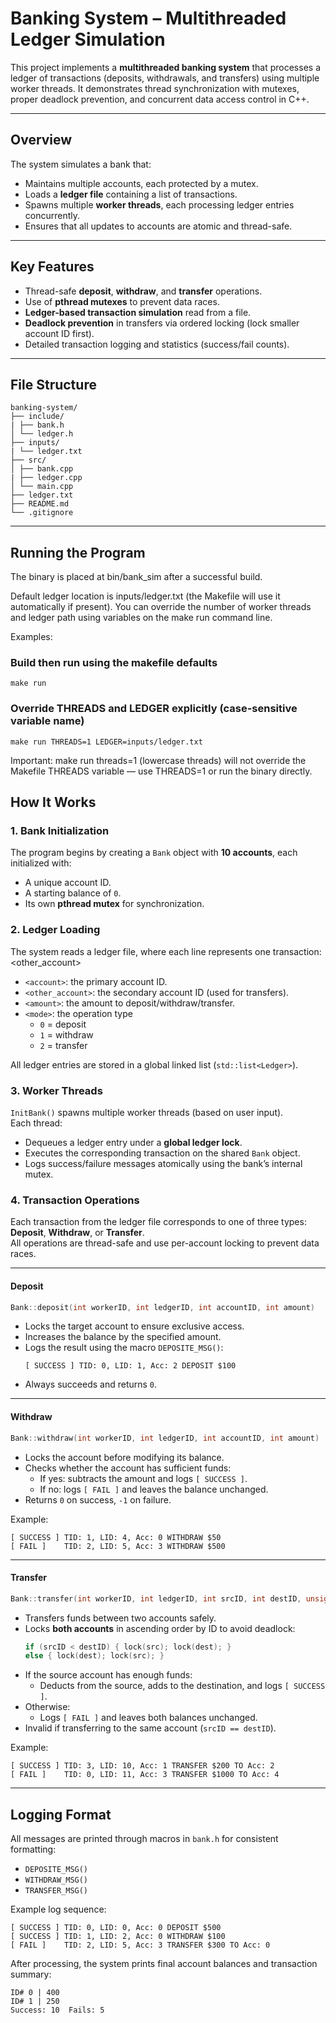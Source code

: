# Banking System – Multithreaded Ledger Simulation

This project implements a **multithreaded banking system** that processes a ledger of transactions (deposits, withdrawals, and transfers) using multiple worker threads. It demonstrates thread synchronization with mutexes, proper deadlock prevention, and concurrent data access control in C++.

---

## Overview

The system simulates a bank that:
- Maintains multiple accounts, each protected by a mutex.  
- Loads a **ledger file** containing a list of transactions.  
- Spawns multiple **worker threads**, each processing ledger entries concurrently.  
- Ensures that all updates to accounts are atomic and thread-safe.

---

## Key Features

- Thread-safe **deposit**, **withdraw**, and **transfer** operations.  
- Use of **pthread mutexes** to prevent data races.  
- **Ledger-based transaction simulation** read from a file.  
- **Deadlock prevention** in transfers via ordered locking (lock smaller account ID first).  
- Detailed transaction logging and statistics (success/fail counts).  

---

## File Structure
```
banking-system/
├── include/
| ├── bank.h
│ └── ledger.h
├── inputs/
| └── ledger.txt
├── src/
│ ├── bank.cpp
| ├── ledger.cpp
│ └── main.cpp
├── ledger.txt
├── README.md
└── .gitignore
```
---

## Running the Program

The binary is placed at bin/bank_sim after a successful build.

Default ledger location is inputs/ledger.txt (the Makefile will use it automatically if present). You can override the number of worker threads and ledger path using variables on the make run command line.

Examples:

### Build then run using the makefile defaults
```make run```


### Override THREADS and LEDGER explicitly (case-sensitive variable name)
```make run THREADS=1 LEDGER=inputs/ledger.txt```


Important: make run threads=1 (lowercase threads) will not override the Makefile THREADS variable — use THREADS=1 or run the binary directly.

## How It Works

### 1. Bank Initialization
The program begins by creating a `Bank` object with **10 accounts**, each initialized with:
- A unique account ID.
- A starting balance of `0`.
- Its own **pthread mutex** for synchronization.

### 2. Ledger Loading
The system reads a ledger file, where each line represents one transaction:
<account> <other_account> <amount> <mode>

- `<account>`: the primary account ID.  
- `<other_account>`: the secondary account ID (used for transfers).  
- `<amount>`: the amount to deposit/withdraw/transfer.  
- `<mode>`: the operation type  
  - `0` = deposit  
  - `1` = withdraw  
  - `2` = transfer  

All ledger entries are stored in a global linked list (`std::list<Ledger>`).

### 3. Worker Threads
`InitBank()` spawns multiple worker threads (based on user input).  
Each thread:
- Dequeues a ledger entry under a **global ledger lock**.  
- Executes the corresponding transaction on the shared `Bank` object.  
- Logs success/failure messages atomically using the bank’s internal mutex.  

### 4. Transaction Operations

Each transaction from the ledger file corresponds to one of three types: **Deposit**, **Withdraw**, or **Transfer**.  
All operations are thread-safe and use per-account locking to prevent data races.

---

#### Deposit
```cpp
Bank::deposit(int workerID, int ledgerID, int accountID, int amount)
```
- Locks the target account to ensure exclusive access.
- Increases the balance by the specified amount.
- Logs the result using the macro `DEPOSITE_MSG()`:
  ```
  [ SUCCESS ] TID: 0, LID: 1, Acc: 2 DEPOSIT $100
  ```
- Always succeeds and returns `0`.

---

#### Withdraw
```cpp
Bank::withdraw(int workerID, int ledgerID, int accountID, int amount)
```
- Locks the account before modifying its balance.
- Checks whether the account has sufficient funds:
  - If yes: subtracts the amount and logs `[ SUCCESS ]`.
  - If no: logs `[ FAIL ]` and leaves the balance unchanged.
- Returns `0` on success, `-1` on failure.

Example:
```
[ SUCCESS ] TID: 1, LID: 4, Acc: 0 WITHDRAW $50
[ FAIL ]    TID: 2, LID: 5, Acc: 3 WITHDRAW $500
```

---

#### Transfer
```cpp
Bank::transfer(int workerID, int ledgerID, int srcID, int destID, unsigned int amount)
```
- Transfers funds between two accounts safely.
- Locks **both accounts** in ascending order by ID to avoid deadlock:
  ```cpp
  if (srcID < destID) { lock(src); lock(dest); }
  else { lock(dest); lock(src); }
  ```
- If the source account has enough funds:
  - Deducts from the source, adds to the destination, and logs `[ SUCCESS ]`.
- Otherwise:
  - Logs `[ FAIL ]` and leaves both balances unchanged.
- Invalid if transferring to the same account (`srcID == destID`).

Example:
```
[ SUCCESS ] TID: 3, LID: 10, Acc: 1 TRANSFER $200 TO Acc: 2
[ FAIL ]    TID: 0, LID: 11, Acc: 3 TRANSFER $1000 TO Acc: 4
```

---

## Logging Format

All messages are printed through macros in `bank.h` for consistent formatting:
- `DEPOSITE_MSG()`  
- `WITHDRAW_MSG()`  
- `TRANSFER_MSG()`

Example log sequence:
```
[ SUCCESS ] TID: 0, LID: 0, Acc: 0 DEPOSIT $500
[ SUCCESS ] TID: 1, LID: 2, Acc: 0 WITHDRAW $100
[ FAIL ]    TID: 2, LID: 5, Acc: 3 TRANSFER $300 TO Acc: 0
```

After processing, the system prints final account balances and transaction summary:
```
ID# 0 | 400
ID# 1 | 250
Success: 10  Fails: 5
```
